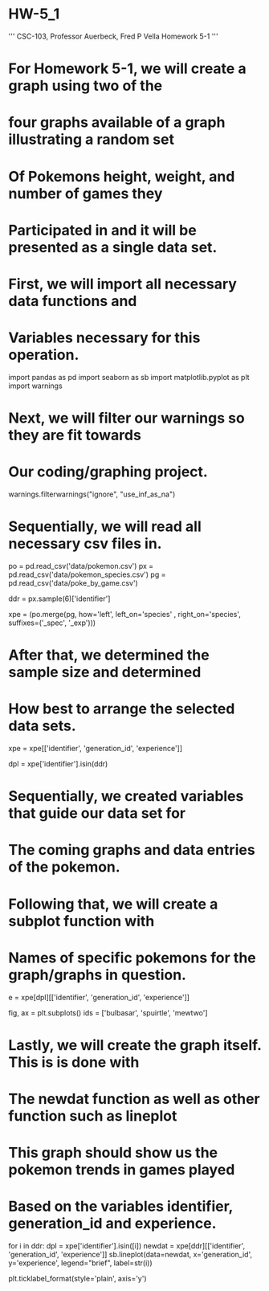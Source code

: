 # HW-5_1

'''
CSC-103, Professor Auerbeck, Fred P Vella
Homework 5-1
'''

# For Homework 5-1, we will create a graph using two of the 
# four graphs available of a graph illustrating a random set
# Of Pokemons height, weight, and number of games they
# Participated in and it will be presented as a single data set. 

# First, we will import all necessary data functions and 
# Variables necessary for this operation. 

import pandas as pd
import seaborn as sb
import matplotlib.pyplot as plt
import warnings

# Next, we will filter our warnings so they are fit towards
# Our coding/graphing project. 

warnings.filterwarnings("ignore", "use_inf_as_na")

# Sequentially, we will read all necessary csv files in. 

po = pd.read_csv('data/pokemon.csv')
px = pd.read_csv('data/pokemon_species.csv')
pg = pd.read_csv('data/poke_by_game.csv')

ddr = px.sample(6)['identifier']

xpe = (po.merge(pg, how='left', left_on='species'
              , right_on='species', suffixes=('_spec', '_exp')))

# After that, we determined the sample size and determined 
# How best to arrange the selected data sets. 

xpe = xpe[['identifier', 'generation_id', 'experience']]

dpl = xpe['identifier'].isin(ddr)

# Sequentially, we created variables that guide our data set for 
# The coming graphs and data entries of the pokemon. 

# Following that, we will create a subplot function with 
# Names of specific pokemons for the graph/graphs in question. 

e = xpe[dpl][['identifier', 'generation_id', 'experience']]

fig, ax = plt.subplots()
ids = ['bulbasar', 'spuirtle', 'mewtwo']

# Lastly, we will create the graph itself. This is is done with 
# The newdat function as well as other function such as lineplot
# This graph should show us the pokemon trends in games played
# Based on the variables identifier, generation_id and experience.

for i in ddr:
    dpl = xpe['identifier'].isin([i])
    newdat = xpe[ddr][['identifier', 'generation_id', 'experience']]
    sb.lineplot(data=newdat, x='generation_id', y='experience', legend="brief", label=str(i))
    
plt.ticklabel_format(style='plain', axis='y')
